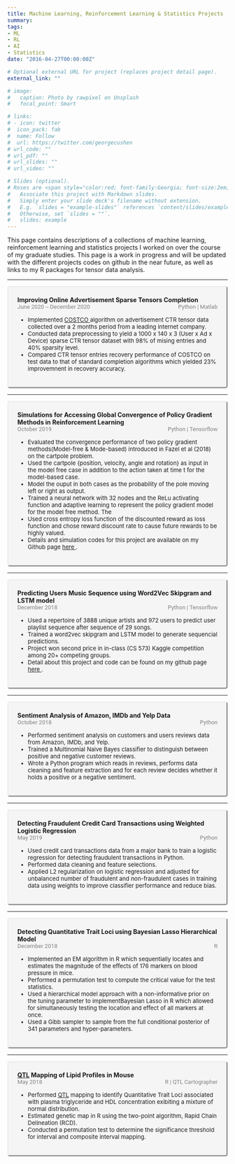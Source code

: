 ```yaml
---
title: Machine Learning, Reinforcement Learning & Statistics Projects
summary:     
tags:  
- ML  
- RL  
- AI    
- Statistics    
date: "2016-04-27T00:00:00Z"

# Optional external URL for project (replaces project detail page).
external_link: ""

# image:
#   caption: Photo by rawpixel on Unsplash
#   focal_point: Smart

# links:
# - icon: twitter
#  icon_pack: fab
#  name: Follow
#  url: https://twitter.com/georgecushen
# url_code: ""
# url_pdf: ""
# url_slides: ""
# url_video: ""

# Slides (optional).
# Roses are <span style="color:red; font-family:Georgia; font-size:2em;">red.</span>
#   Associate this project with Markdown slides.
#   Simply enter your slide deck's filename without extension.
#   E.g. `slides = "example-slides"` references `content/slides/example-slides.md`.
#   Otherwise, set `slides = ""`.
#   slides: example
---
```

This page contains descriptions of a collections of machine learning, reinforcement learning and statistics projects I worked on over the course of my graduate studies. This page is a work in progress and will be updated with the different projects codes on github in the near future, as well as links to my R packages for tensor data analysis.

 <!DOCTYPE html>
<html lang="en">
  <head>
  <style>
      /* The . with the boxed represents that it is a class */
      .boxed {
        border-style: outset;  
        background-color: rgb(245,245,245);
        border-radius: 5px;
        padding: 20px 20px 20px 20px;
        margin-right: 0px;
      }  
    
  </style>
  </head>
  <body>
  <hr>
   <div class="boxed">
    <span style="font-weight: bold;"> Improving Online Advertisement Sparse Tensors Completion </span>  
    <br><span style="color:grey; font-family:roboto; font-size:13px;"> June 2020 -- December 2020</span> <span style="color:grey; font-family:roboto; font-size:13px;float:right;"> Python | Matlab </span>
    <ul>
    <span style="font-size:13px;">
      <li> Implemented <a href="https://arxiv.org/abs/2103.06428"> COSTCO </a> algorithm on advertisement CTR tensor data collected over a 2 months period from a leading internet company.</li>
      <li> Conducted data preprocessing to yield a  1000 x 140 x 3 (User x Ad x Device) sparse CTR tensor dataset with 98% of mising entries and 40% sparsity level.</li>
      <li> Compared CTR tensor entries recovery performance of COSTCO on test data to that of standard completion algorithms which yielded 23% improvemnent in recovery accuracy.</li>
      </span>  
      </ul>
     </div>
  <hr>
       <div class="boxed">
    <span style="font-weight: bold;">Simulations for Accessing Global Convergence of Policy Gradient Methods in Reinforcement Learning </span>  
    <br><span style="color:grey; font-family:roboto; font-size:13px;"> October 2019 </span> <span style="color:grey; font-family:roboto; font-size:13px;float:right;"> Python | Tensorflow </span>
    <ul>
    <span style="font-size:13px;">
      <li> Evaluated the convergence performance of two policy gradient methods(Model-free & Mode-based) introduced in Fazel et al (2018) on the cartpole problem.</li>
      <li> Used the cartpole {position, velocity, angle and rotation} as input in the model free case in addition to the action taken at time t for the model-based case.
      <li> Model the ouput in both cases as the probability of the pole moving left or right as output.
      <li> Trained a neural network with 32 nodes and the ReLu activating function and adaptive learning to represent the policy gradient model for the model free method. The 
      <li> Used cross entropy loss function of the discounted reward as loss function and chose reward discount rate to cause future rewards to be highly valued.
      <li> Details and simulation codes for this project are available on my Github page <a href="https://github.com/IbrigaHilda/Projects/blob/main/Reinforcement%20Learning/Simulation_Assessing_Global_Convergence_of_Policie_Gradient.ipynb"> here </a>.
      </span>  
      </ul>
     </div>
  <hr>
   <div class="boxed">
    <span style="font-weight: bold;">Predicting Users Music Sequence using Word2Vec Skipgram and LSTM model </span>  
    <br><span style="color:grey; font-family:roboto; font-size:13px;"> December 2018 </span> <span style="color:grey; font-family:roboto; font-size:13px;float:right;"> Python | Tensorflow </span>
    <ul>
    <span style="font-size:13px;">
      <li> Used a repertoire of 3888 unique artists and 972 users to predict user playlist sequence after sequence of 29 songs.</li>
      <li> Trained a word2vec skipgram and LSTM model to generate sequencial predictions. </li>
      <li> Project won second price in in-class (CS 573) Kaggle competition among 20+ competing groups.
      <li> Detail about this project and code can be found on my github page <a href="https://github.com/IbrigaHilda/Projects/blob/main/Reinforcement%20Learning/Simulation_Assessing_Global_Convergence_of_Policie_Gradient.ipynb"> here </a>.
      </span>  
      </ul>
     </div>
  <hr>
   <div class="boxed">
    <span style="font-weight: bold;">Sentiment Analysis of Amazon, IMDb and Yelp Data </span>  
    <br><span style="color:grey; font-family:roboto; font-size:13px;"> October 2018 </span> <span style="color:grey; font-family:roboto; font-size:13px;float:right;"> Python </span>
    <ul>
    <span style="font-size:13px;">
      <li> Performed sentiment analysis on customers and users reviews data from Amazon, IMDb, and Yelp.</li>
      <li> Trained a Multinomial Naive Bayes classifier to distinguish between positive and negative customer reviews.</li>
      <li> Wrote a Python program which reads in reviews, performs data cleaning and feature extraction and for each review decides whether it holds a positive or a negative sentiment.</li>
      </span>  
      </ul>
     </div>
  <hr>
   <div class="boxed">
    <span style="font-weight: bold;">Detecting Fraudulent Credit Card Transactions using Weighted Logistic Regression</span>  
    <br><span style="color:grey; font-family:roboto; font-size:13px;"> May 2019 </span> <span style="color:grey; font-family:roboto; font-size:13px;float:right;">  Python</span>
    <ul>
    <span style="font-size:13px;">
      <li> Used credit card transactions data from a major bank to train a logistic regression for detecting fraudulent transactions in Python.</li>
      <li> Performed data cleaning and feature selections.</li>
      <li> Applied L2 regularization on logistic regression and adjusted for unbalanced number of fraudulent and non-fraudulent cases in training data using weights to improve classifier performance and reduce bias.</li>
      </span>  
      </ul>
     </div>
  <hr>
     <div class="boxed">
    <span style="font-weight: bold;">Detecting Quantitative Trait Loci using Bayesian Lasso Hierarchical Model</span>  
    <br><span style="color:grey; font-family:roboto; font-size:13px;"> December 2018 </span> <span style="color:grey; font-family:roboto; font-size:13px;float:right;">  R </span>
    <ul>
    <span style="font-size:13px;">
      <li> Implemented an EM algorithm in R which sequentially locates and estimates the magnitude of the effects of 176 markers on blood pressure in mice.</li>
      <li>  Performed a permutation test to compute the critical value for the test statistics.</li>
      <li>  Used a hierarchical model approach with a non-informative prior on the tuning parameter to implementBayesian Lasso in R which allowed for simultaneously testing the location and effect of all markers at once.</li>
      <li>  Used a Gibb sampler to sample from the full conditional posterior of 341 parameters and hyper-parameters.</li>
      </span>  
      </ul>
     </div>
  <hr>
    <div class="boxed">
    <span style="font-weight: bold;"><a href=" https://en.wikipedia.org/wiki/Quantitative_trait_locus#:~:text=A%20quantitative%20trait%20locus%20(QTL)%20is%20a%20region%20of%20DNA,often%20found%20on%20different%20chromosomes">QTL</a> Mapping of Lipid Profiles in Mouse</span>  
    <br><span style="color:grey; font-family:roboto; font-size:13px;"> May 2018 </span> <span style="color:grey; font-family:roboto; font-size:13px;float:right;">  R | QTL Cartographer</span>
    <ul>
    <span style="font-size:13px;">
     <li> Performed <a href=" https://en.wikipedia.org/wiki/Quantitative_trait_locus#:~:text=A%20quantitative%20trait%20locus%20(QTL)%20is%20a%20region%20of%20DNA,often%20found%20on%20different%20chromosomes">QTL</a> mapping to identify Quantitative Trait Loci associated with plasma triglyceride and HDL concentration exibiting a mixture of normal distribution.</li>
     <li> Estimated genetic map in R using the two-point algorithm, Rapid Chain Delineation (RCD).</li>
     <li> Conducted a permutation test to determine the significance threshold for interval and composite interval mapping.</li>
      </span>  
      </ul>
     </div>
  </body>
</html>  
